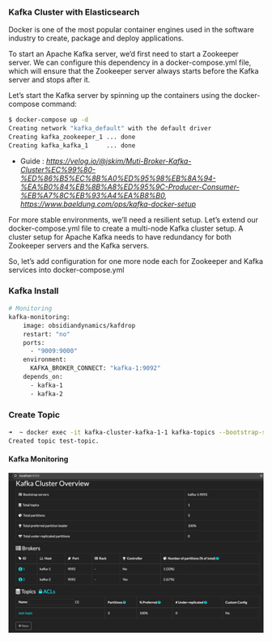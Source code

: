 
### Kafka Cluster with Elasticsearch

Docker is one of the most popular container engines used in the software industry to create, package and deploy applications.

To start an Apache Kafka server, we’d first need to start a Zookeeper server.
We can configure this dependency in a docker-compose.yml file, which will ensure that the Zookeeper server always starts before the Kafka server and stops after it.

Let’s start the Kafka server by spinning up the containers using the docker-compose command:
```bash
$ docker-compose up -d
Creating network "kafka_default" with the default driver
Creating kafka_zookeeper_1 ... done
Creating kafka_kafka_1     ... done
```

- Guide : <i>https://velog.io/@jskim/Muti-Broker-Kafka-Cluster%EC%99%80-%ED%86%B5%EC%8B%A0%ED%95%98%EB%8A%94-%EA%B0%84%EB%8B%A8%ED%95%9C-Producer-Consumer-%EB%A7%8C%EB%93%A4%EA%B8%B0, 
https://www.baeldung.com/ops/kafka-docker-setup</i>


For more stable environments, we’ll need a resilient setup. Let’s extend our docker-compose.yml file to create a multi-node Kafka cluster setup.
A cluster setup for Apache Kafka needs to have redundancy for both Zookeeper servers and the Kafka servers.

So, let’s add configuration for one more node each for Zookeeper and Kafka services into docker-compose.yml

### Kafka Install
```bash
# Monitoring
kafka-monitoring:
    image: obsidiandynamics/kafdrop
    restart: "no"
    ports:
      - "9009:9000"
    environment:
      KAFKA_BROKER_CONNECT: "kafka-1:9092"
    depends_on:
      - kafka-1
      - kafka-2
```

### Create Topic
```bash
➜  ~ docker exec -it kafka-cluster-kafka-1-1 kafka-topics --bootstrap-server=localhost:9092 --create --topic test-topic --partitions 3 --replication-factor 1
Created topic test-topic.
```

#### Kafka Monitoring
![Alt text](../screenshot/kafka-monitoring.png)